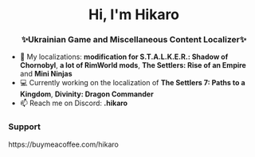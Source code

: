 <h1 align="center">Hi, I'm Hikaro</h1>
<h3 align="center">✨Ukrainian Game and Miscellaneous Content Localizer✨</h3>

- 📌 My localizations: <b>modification for S.T.A.L.K.E.R.: Shadow of Chornobyl</b>, <b>a lot of RimWorld mods</b>, <b>The Settlers: Rise of an Empire</b> and <b>Mini Ninjas</b>
- 💻 Currently working on the localization of <b>The Settlers 7: Paths to a Kingdom</b>, <b>Divinity: Dragon Commander</b>
- 📫 Reach me on Discord: <b>.hikaro</b>

<h3>Support</h3>
https://buymeacoffee.com/hikaro

